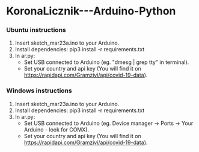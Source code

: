 # KoronaLicznik---Arduino-Python

### Ubuntu instructions
1. Insert sketch_mar23a.ino to your Arduino.
2. Install dependencies: pip3 install -r requirements.txt
3. In ar.py:
    * Set USB connected to Arduino (eg. "dmesg | grep tty" in terminal).
    * Set your country and api key (You will find it on https://rapidapi.com/Gramzivi/api/covid-19-data).

### Windows instructions
1. Insert sketch_mar23a.ino to your Arduino.
2. Install dependencies: pip3 install -r requirements.txt
3. In ar.py:
    * Set USB connected to Arduino (eg. Device manager -> Ports -> Your Arduino - look for COMX).
    * Set your country and api key (You will find it on https://rapidapi.com/Gramzivi/api/covid-19-data).
